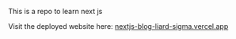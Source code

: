 This is a repo to learn next js 

Visit the deployed website here: [nextjs-blog-liard-sigma.vercel.app](https://nextjs-blog-liard-sigma.vercel.app/)